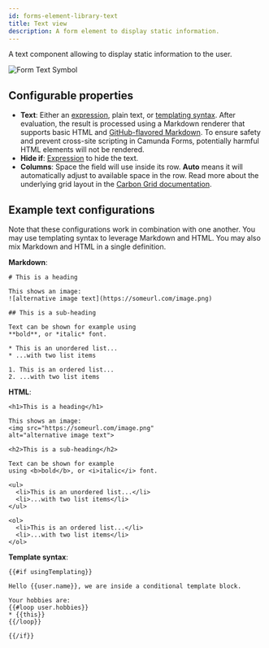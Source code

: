 ```yaml
---
id: forms-element-library-text
title: Text view
description: A form element to display static information.
---
```


A text component allowing to display static information to the user.

<img src="/img/form-icons/form-text.svg" alt="Form Text Symbol" />

## Configurable properties

- **Text**: Either an [expression](../../feel/language-guide/feel-expressions-introduction.md), plain text, or [templating syntax](../configuration/forms-config-templating-syntax.md). After evaluation, the result is processed using a Markdown renderer that supports basic HTML and [GitHub-flavored Markdown](https://github.com/adam-p/markdown-here/wiki/Markdown-Cheatsheet). To ensure safety and prevent cross-site scripting in Camunda Forms, potentially harmful HTML elements will not be rendered.
- **Hide if**: [Expression](../../feel/language-guide/feel-expressions-introduction.md) to hide the text.
- **Columns**: Space the field will use inside its row. **Auto** means it will automatically adjust to available space in the row. Read more about the underlying grid layout in the [Carbon Grid documentation](https://carbondesignsystem.com/guidelines/2x-grid/overview).

## Example text configurations

Note that these configurations work in combination with one another. You may use templating syntax to leverage Markdown and HTML. You may also mix Markdown and HTML in a single definition.

**Markdown**:

```
# This is a heading

This shows an image:
![alternative image text](https://someurl.com/image.png)

## This is a sub-heading

Text can be shown for example using
**bold**, or *italic* font.

* This is an unordered list...
* ...with two list items

1. This is an ordered list...
2. ...with two list items
```

**HTML**:

```
<h1>This is a heading</h1>

This shows an image:
<img src="https://someurl.com/image.png"
alt="alternative image text">

<h2>This is a sub-heading</h2>

Text can be shown for example
using <b>bold</b>, or <i>italic</i> font.

<ul>
  <li>This is an unordered list...</li>
  <li>...with two list items</li>
</ul>

<ol>
  <li>This is an ordered list...</li>
  <li>...with two list items</li>
</ol>
```

**Template syntax**:

```
{{#if usingTemplating}}

Hello {{user.name}}, we are inside a conditional template block.

Your hobbies are:
{{#loop user.hobbies}}
* {{this}}
{{/loop}}

{{/if}}
```
